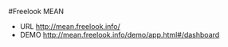 #Freelook MEAN

* URL http://mean.freelook.info/
* DEMO http://mean.freelook.info/demo/app.html#/dashboard
